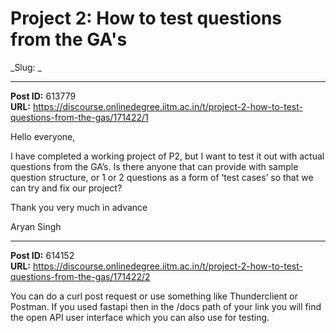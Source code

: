 # Project 2: How to test questions from the GA's
_Slug: _

---
**Post ID:** 613779  
**URL:** https://discourse.onlinedegree.iitm.ac.in/t/project-2-how-to-test-questions-from-the-gas/171422/1  

Hello everyone,


I have completed a working project of P2, but I want to test it out with actual questions from the GA’s. Is there anyone that can provide with sample question structure, or 1 or 2 questions as a form of ‘test cases’ so that we can try and fix our project?


Thank you very much in advance


Aryan Singh

---
**Post ID:** 614152  
**URL:** https://discourse.onlinedegree.iitm.ac.in/t/project-2-how-to-test-questions-from-the-gas/171422/2  

You can do a curl post request or use something like Thunderclient or Postman. If you used fastapi then in the /docs path of your link you will find the open API user interface which you can also use for testing.

